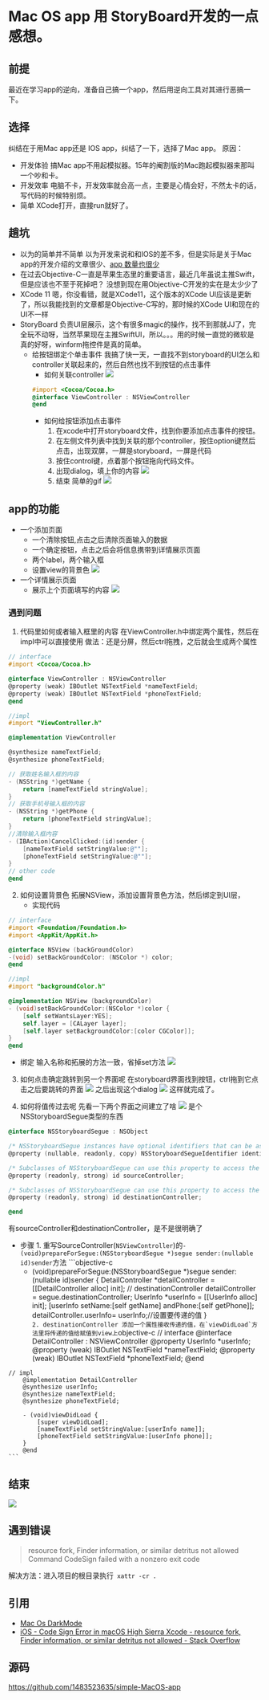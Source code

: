 # Mac OS app 用 StoryBoard开发的一点感想。
## 前提
最近在学习app的逆向，准备自己搞一个app，然后用逆向工具对其进行恶搞一下。

## 选择
纠结在于用Mac app还是 IOS app，纠结了一下，选择了Mac app。
原因：
- 开发体验
    搞Mac app不用起模拟器。15年的阉割版的Mac跑起模拟器来那叫一个吵和卡。
- 开发效率
    电脑不卡，开发效率就会高一点，主要是心情会好，不然太卡的话，写代码的时候特别烦。
- 简单
    XCode打开，直接run就好了。
## 趟坑
- 以为的简单并不简单
    以为开发来说和和IOS的差不多，但是实际是关于Mac app的开发介绍的文章很少、[app 数量也很少](https://juejin.im/post/596d4cbe6fb9a06bc86e78c0)
- 在过去Objective-C一直是苹果生态里的重要语言，最近几年虽说主推Swift，但是应该也不至于死掉吧？
    没想到现在用Objective-C开发的实在是太少少了
- XCode 11
    嗯，你没看错，就是XCode11，这个版本的XCode UI应该是更新了，所以我能找到的文章都是Objective-C写的，那时候的XCode UI和现在的UI不一样
- StoryBoard
    负责UI层展示，这个有很多magic的操作，找不到那就JJ了，完全玩不动呀，当然苹果现在主推SwiftUI，所以。。。用的时候一直觉的微软是真的好呀，winform拖控件是真的简单。
    - 给按钮绑定个单击事件
        我搞了快一天，一直找不到storyboard的UI怎么和controller关联起来的，然后自然也找不到按钮的点击事件
        - 如何关联controller
        ![](./images/Xcode-add-controller-for-view.png)
        ```objective-c
        #import <Cocoa/Cocoa.h>
        @interface ViewController : NSViewController
        @end
        ```
        - 如何给按钮添加点击事件
          1. 在xcode中打开storyboard文件，找到你要添加点击事件的按钮。
          2. 在左侧文件列表中找到关联的那个controller，按住option键然后点击，出现双屏，一屏是storyboard，一屏是代码
          3. 按住control键，点着那个按钮拖向代码文件。
          4. 出现dialog，填上你的内容
            ![](./images/add-click-for-button.png)
          5. 结束
          简单的gif
          ![](./images/720p.gif)

## app的功能
  - 一个添加页面
    - 一个清除按钮,点击之后清除页面输入的数据
    - 一个确定按钮，点击之后会将信息携带到详情展示页面
    - 两个label，两个输入框
    - 设置view的背景色
    ![](./images/create.png)
  - 一个详情展示页面
    - 展示上个页面填写的内容
    ![](./images/detail.png)
### 遇到问题
1. 代码里如何或者输入框里的内容
在ViewController.h中绑定两个属性，然后在impl中可以直接使用
做法：还是分屏，然后ctrl拖拽，之后就会生成两个属性
```objective-c
// interface
#import <Cocoa/Cocoa.h>

@interface ViewController : NSViewController
@property (weak) IBOutlet NSTextField *nameTextField;
@property (weak) IBOutlet NSTextField *phoneTextField;
@end

//impl
#import "ViewController.h"

@implementation ViewController

@synthesize nameTextField;
@synthesize phoneTextField;

// 获取姓名输入框的内容
- (NSString *)getName {
    return [nameTextField stringValue];
}
// 获取手机号输入框的内容
- (NSString *)getPhone {
    return [phoneTextField stringValue];
}
//清除输入框内容
- (IBAction)CancelClicked:(id)sender {
    [nameTextField setStringValue:@""];
    [phoneTextField setStringValue:@""];
}
// other code
@end

```
2. 如何设置背景色
拓展NSView，添加设置背景色方法，然后绑定到UI层，
    * 实现代码
```objective-c
// interface
#import <Foundation/Foundation.h>
#import <AppKit/AppKit.h>

@interface NSView (backGroundColor)
-(void) setBackGroundColor: (NSColor *) color;
@end

//impl
#import "backgroundColor.h"

@implementation NSView (backgroundColor)
- (void)setBackGroundColor:(NSColor *)color {
    [self setWantsLayer:YES];
    self.layer = [CALayer layer];
    [self.layer setBackgroundColor:[color CGColor]];
}
@end
```
  * 绑定
输入名称和拓展的方法一致，省掉set方法
![](./images/add-bg-color.png)
3. 如何点击确定跳转到另一个界面呢
在storyboard界面找到按钮，ctrl拖到它点击之后要跳转的界面
![](./images/bind-view-jump.gif)
之后出现这个dialog
![](./images/dialog-type.png)
这样就完成了。

4. 如何将值传过去呢
先看一下两个界面之间建立了啥
![](./images/jump.png)
是个NSStoryboardSegue类型的东西
```objective-c
@interface NSStoryboardSegue : NSObject

/* NSStoryboardSegue instances have optional identifiers that can be assigned in Interface Builder. These identifiers can be used in overrides of -[NSViewController prepareForSegue:sender:] to differentiate segues. */
@property (nullable, readonly, copy) NSStoryboardSegueIdentifier identifier;

/* Subclasses of NSStoryboardSegue can use this property to access the source view or window controller that is being segued away from. */
@property (readonly, strong) id sourceController;

/* Subclasses of NSStoryboardSegue can use this property to access the destination view or window controller that's being segued to. This property is also essential for overrides of -[NSViewController prepareForSegue:sender:], which is passed to the source view controller. This property allows the receiver of -[NSViewController prepareForSegue:sender:] to access and pass configuration data to the destination controller. */
@property (readonly, strong) id destinationController;

@end
```
有sourceController和destinationController，是不是很明确了
   - 步骤
    1. 重写SourceController(`NSViewController`)的`- (void)prepareForSegue:(NSStoryboardSegue *)segue sender:(nullable id)sender`方法
    ```objective-c
      - (void)prepareForSegue:(NSStoryboardSegue *)segue sender:(nullable id)sender {
            DetailController *detailController = [[DetailController alloc] init]; // destinationController
            detailController = segue.destinationController;
            UserInfo *userInfo = [[UserInfo alloc] init];
            [userInfo setName:[self getName] andPhone:[self getPhone]];
            detailController.userInfo= userInfo;//设置要传递的值
        }  
    ```
    2. destinationController
    添加一个属性接收传递的值，在`viewDidLoad`方法里将传递的值给赋值到view上
    ```objective-c
    // interface
        @interface DetailController : NSViewController
        @property UserInfo *userInfo;
        @property (weak) IBOutlet NSTextField *nameTextField;
        @property (weak) IBOutlet NSTextField *phoneTextField;
        @end


    // impl
        @implementation DetailController
        @synthesize userInfo;
        @synthesize nameTextField;
        @synthesize phoneTextField;

        - (void)viewDidLoad {
            [super viewDidLoad];
            [nameTextField setStringValue:[userInfo name]];
            [phoneTextField setStringValue:[userInfo phone]];
        }
        @end
    ```

## 结束

![](./images/demo-show.gif)

## 遇到错误
> resource fork, Finder information, or similar detritus not allowed
Command CodeSign failed with a nonzero exit code

解决方法：进入项目的根目录执行` xattr -cr .`
    

## 引用
* [Mac Os DarkMode](https://stackoverflow.com/questions/51672124/how-can-dark-mode-be-detected-on-macos-10-14)
* [iOS - Code Sign Error in macOS High Sierra Xcode - resource fork, Finder information, or similar detritus not allowed - Stack Overflow](https://stackoverflow.com/questions/39652867/code-sign-error-in-macos-high-sierra-xcode-resource-fork-finder-information)

## 源码
https://github.com/1483523635/simple-MacOS-app